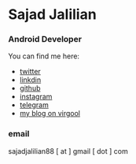 # Sajad Jalilian

### Android Developer

You can find me here:
- [twitter](https://twitter.com/Sajad_Jalilian)
- [linkdin](https://linkedin.com/in/sajadjalilian)
- [github](https://github.com/SajadJalilian)
- [instagram](https://instagram.com/sajad.jalilian)
- [telegram](https://t.me/sajadjalilian)
- [my blog on virgool](https://virgool.io/@SajadJ)

### email
sajadjalilian88 [ at ] gmail [ dot ] com

